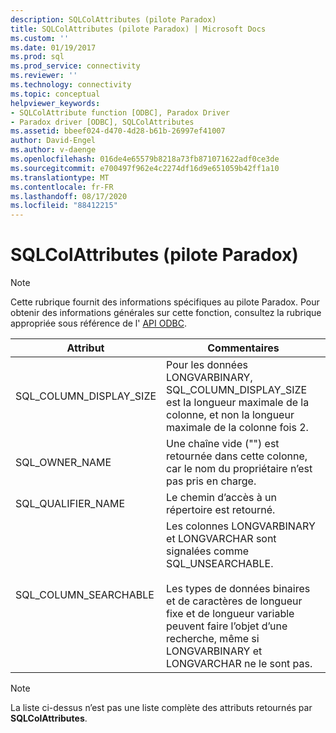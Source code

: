 ```yaml
---
description: SQLColAttributes (pilote Paradox)
title: SQLColAttributes (pilote Paradox) | Microsoft Docs
ms.custom: ''
ms.date: 01/19/2017
ms.prod: sql
ms.prod_service: connectivity
ms.reviewer: ''
ms.technology: connectivity
ms.topic: conceptual
helpviewer_keywords:
- SQLColAttribute function [ODBC], Paradox Driver
- Paradox driver [ODBC], SQLColAttributes
ms.assetid: bbeef024-d470-4d28-b61b-26997ef41007
author: David-Engel
ms.author: v-daenge
ms.openlocfilehash: 016de4e65579b8218a73fb871071622adf0ce3de
ms.sourcegitcommit: e700497f962e4c2274df16d9e651059b42ff1a10
ms.translationtype: MT
ms.contentlocale: fr-FR
ms.lasthandoff: 08/17/2020
ms.locfileid: "88412215"
---
```

# <a name="sqlcolattributes-paradox-driver"></a>SQLColAttributes (pilote Paradox)
> [!NOTE]  
>  Cette rubrique fournit des informations spécifiques au pilote Paradox. Pour obtenir des informations générales sur cette fonction, consultez la rubrique appropriée sous référence de l' [API ODBC](../../odbc/reference/syntax/odbc-api-reference.md).  
  
|Attribut|Commentaires|  
|---------------|--------------|  
|SQL_COLUMN_DISPLAY_SIZE|Pour les données LONGVARBINARY, SQL_COLUMN_DISPLAY_SIZE est la longueur maximale de la colonne, et non la longueur maximale de la colonne fois 2.|  
|SQL_OWNER_NAME|Une chaîne vide ("") est retournée dans cette colonne, car le nom du propriétaire n’est pas pris en charge.|  
|SQL_QUALIFIER_NAME|Le chemin d’accès à un répertoire est retourné.|  
|SQL_COLUMN_SEARCHABLE|Les colonnes LONGVARBINARY et LONGVARCHAR sont signalées comme SQL_UNSEARCHABLE.<br /><br /> Les types de données binaires et de caractères de longueur fixe et de longueur variable peuvent faire l’objet d’une recherche, même si LONGVARBINARY et LONGVARCHAR ne le sont pas.|  
  
> [!NOTE]  
>  La liste ci-dessus n’est pas une liste complète des attributs retournés par **SQLColAttributes**.
